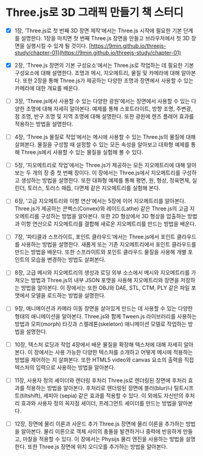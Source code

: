 # Three.js로 3D 그래픽 만들기 책 스터디

- [x] 1장, ‘Three.js로 첫 번째 3D 장면 제작’에서는 Three.js 시작에 필요한 기본 단계를 설명한다. 1장을 마치면 첫 번째 Three.js 장면을 만들고 브라우저에서 첫 3D 장면을 실행시킬 수 있게 될 것이다. [https://9min.github.io/threejs-study/chapter-01](https://9min.github.io/threejs-study/chapter-01)

- [x] 2장, ‘Three.js 장면의 기본 구성요소’에서는 Three.js로 작업하는 데 필요한 기본 구성요소에 대해 설명한다. 조명과 메시, 지오메트리, 물질 및 카메라에 대해 알아본다. 또한 2장을 통해 Three.js가 제공하는 다양한 조명과 장면에서 사용할 수 있는 카메라에 대한 개요를 배운다.

- [ ] 3장, ‘Three.js에서 사용할 수 있는 다양한 광원’에서는 장면에서 사용할 수 있는 다양한 조명에 대해 자세히 알아본다. 예제를 통해 스포트라이트, 방향 조명, 주변광, 점 조명, 반구 조명 및 지역 조명에 대해 설명한다. 또한 광원에 렌즈 플레어 효과를 적용하는 방법을 설명한다.

- [ ] 4장, ‘Three.js 물질로 작업’에서는 메시에 사용할 수 있는 Three.js의 물질에 대해 살펴본다. 물질을 구성할 때 설정할 수 있는 모든 속성을 알아보고 대화형 예제를 통해 Three.js에서 사용할 수 있는 물질을 실험해 볼 수 있다.

- [ ] 5장, ‘지오메트리로 작업’에서는 Three.js가 제공하는 모든 지오메트리에 대해 알아보는 두 개의 장 중 첫 번째 장이다. 이 장에서는 Three.js에서 지오메트리를 구성하고 생성하는 방법을 설명한다. 또한 대화형 예제를 통해 평면, 원, 형상, 정육면체, 실린더, 토러스, 토러스 매듭, 다면체 같은 지오메트리를 실험해 본다.

- [ ] 6장, ‘고급 지오메트리와 이항 연산’에서는 5장에 이어 지오메트리를 알아본다. Three.js가 제공하는 콘벡스(Convex)와 레이드(Lathe) 같은 Three.js의 고급 지오메트리를 구성하는 방법을 알아본다. 또한 2D 형상에서 3D 형상을 압출하는 방법과 이항 연산으로 지오메트리를 결합해 새로운 지오메트리를 만드는 방법을 배운다.

- [ ] 7장, ‘파티클과 스프라이트, 포인트 클라우드’에서는 Three.js에서 포인트 클라우드를 사용하는 방법을 설명한다. 새롭게 또는 기존 지오메트리에서 포인트 클라우드를 만드는 방법을 배운다. 또한 스프라이트와 포인트 클라우드 물질을 사용해 개별 포인트의 모습을 변경하는 방법도 살펴본다.

- [ ] 8장, 고급 메시와 지오메트리의 생성과 로딩 외부 소스에서 메시와 지오메트리를 가져오는 방법과 Three.js의 내부 JSON 포맷을 사용해 지오메트리와 장면을 저장하는 방법을 알아본다. 이 장에서는 또한 OBJ와 DAE, STL, CTM, PLY 같은 파일 포맷에서 모델을 로드하는 방법을 설명한다.

- [ ] 9장, 애니메이션과 카메라 이동 장면을 살아있게 만드는 데 사용할 수 있는 다양한 형태의 애니메이션을 알아본다. Three.js와 함께 Tween.js 라이브러리를 사용하는 방법과 모피(morph) 타깃과 스켈레톤(skeleton) 애니메이션 모델로 작업하는 방법을 설명한다.

- [ ] 10장, 텍스처 로딩과 작업 4장에서 배운 물질을 확장해 텍스처에 대해 자세히 알아본다. 이 장에서는 사용 가능한 다양한 텍스처를 소개하고 어떻게 메시에 적용하는 방법을 제어하는 지 살펴본다. 또한 HTML5 video와 canvas 요소의 출력을 직접 텍스처의 입력으로 사용하는 방법을 알아본다.

- [ ] 11장, 사용자 정의 셰이더와 렌더링 후처리 Three.js로 렌더링된 장면에 후처리 효과를 적용하는 방법을 알아본다. 후처리로 렌더링된 장면에 블러(blur)나 틸트시프트(tiltshift), 세피아 (sepia) 같은 효과를 적용할 수 있다. 이 외에도 자신만의 후처리 효과와 사용자 정의 꼭지점 셰이더, 프레그먼트 셰이더를 만드는 방법을 알아본다.

- [ ] 12장, 장면에 물리 이론과 사운드 추가 Three.js 장면에 물리 이론을 추가하는 방법을 알아본다. 물리 이론으로 객체 사이의 충돌을 발견하거나 중력에 반응하게 만들고, 마찰을 적용할 수 있다. 이 장에서는 Physijs 물리 엔진을 사용하는 방법을 설명한다. 또한 Three.js 장면에 위치 오디오를 추가하는 방법을 알아본다.
